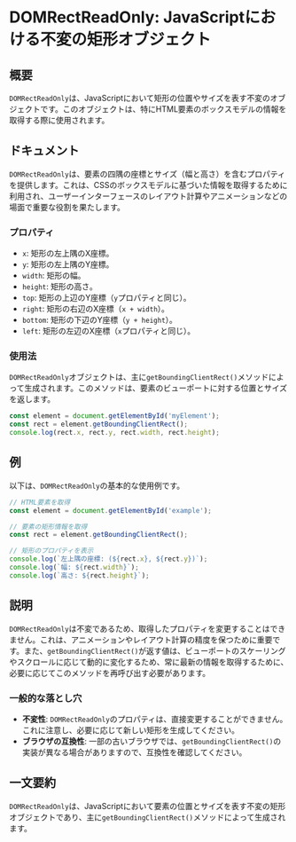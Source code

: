 <!--
Meta Description: # DOMRectReadOnly: JavaScriptにおける不変の矩形オブジェクト ## 概要 `DOMRectReadOnly`は、JavaScriptにおいて矩形の位置やサイズを表す不変のオブジェクトです。このオブジェクトは、特にHTML要素のボックスモデルの情報を取得する際に使用されます...
Meta Keywords: rect, domrectreadonly, getboundingclientrect, width, height
-->

# DOMRectReadOnly: JavaScriptにおける不変の矩形オブジェクト

## 概要
`DOMRectReadOnly`は、JavaScriptにおいて矩形の位置やサイズを表す不変のオブジェクトです。このオブジェクトは、特にHTML要素のボックスモデルの情報を取得する際に使用されます。

## ドキュメント
`DOMRectReadOnly`は、要素の四隅の座標とサイズ（幅と高さ）を含むプロパティを提供します。これは、CSSのボックスモデルに基づいた情報を取得するために利用され、ユーザーインターフェースのレイアウト計算やアニメーションなどの場面で重要な役割を果たします。

### プロパティ
- `x`: 矩形の左上隅のX座標。
- `y`: 矩形の左上隅のY座標。
- `width`: 矩形の幅。
- `height`: 矩形の高さ。
- `top`: 矩形の上辺のY座標（`y`プロパティと同じ）。
- `right`: 矩形の右辺のX座標（`x + width`）。
- `bottom`: 矩形の下辺のY座標（`y + height`）。
- `left`: 矩形の左辺のX座標（`x`プロパティと同じ）。

### 使用法
`DOMRectReadOnly`オブジェクトは、主に`getBoundingClientRect()`メソッドによって生成されます。このメソッドは、要素のビューポートに対する位置とサイズを返します。

```javascript
const element = document.getElementById('myElement');
const rect = element.getBoundingClientRect();
console.log(rect.x, rect.y, rect.width, rect.height);
```

## 例
以下は、`DOMRectReadOnly`の基本的な使用例です。

```javascript
// HTML要素を取得
const element = document.getElementById('example');

// 要素の矩形情報を取得
const rect = element.getBoundingClientRect();

// 矩形のプロパティを表示
console.log(`左上隅の座標: (${rect.x}, ${rect.y})`);
console.log(`幅: ${rect.width}`);
console.log(`高さ: ${rect.height}`);
```

## 説明
`DOMRectReadOnly`は不変であるため、取得したプロパティを変更することはできません。これは、アニメーションやレイアウト計算の精度を保つために重要です。また、`getBoundingClientRect()`が返す値は、ビューポートのスケーリングやスクロールに応じて動的に変化するため、常に最新の情報を取得するために、必要に応じてこのメソッドを再呼び出す必要があります。

### 一般的な落とし穴
- **不変性**: `DOMRectReadOnly`のプロパティは、直接変更することができません。これに注意し、必要に応じて新しい矩形を生成してください。
- **ブラウザの互換性**: 一部の古いブラウザでは、`getBoundingClientRect()`の実装が異なる場合がありますので、互換性を確認してください。

## 一文要約
`DOMRectReadOnly`は、JavaScriptにおいて要素の位置とサイズを表す不変の矩形オブジェクトであり、主に`getBoundingClientRect()`メソッドによって生成されます。